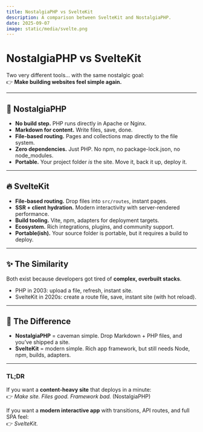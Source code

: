 ```yaml
---
title: NostalgiaPHP vs SvelteKit
description: A comparison between SvelteKit and NostalgiaPHP.
date: 2025-09-07
image: static/media/svelte.png
---
```


# NostalgiaPHP vs SvelteKit

Two very different tools… with the same nostalgic goal:  
👉 **Make building websites feel simple again.**

---

## 🐘 NostalgiaPHP
- **No build step.** PHP runs directly in Apache or Nginx.  
- **Markdown for content.** Write files, save, done.  
- **File-based routing.** Pages and collections map directly to the file system.  
- **Zero dependencies.** Just PHP. No npm, no package-lock.json, no node_modules.  
- **Portable.** Your project folder *is* the site. Move it, back it up, deploy it.  

---

## 🔥 SvelteKit
- **File-based routing.** Drop files into `src/routes`, instant pages.  
- **SSR + client hydration.** Modern interactivity with server-rendered performance.  
- **Build tooling.** Vite, npm, adapters for deployment targets.  
- **Ecosystem.** Rich integrations, plugins, and community support.  
- **Portable(ish).** Your source folder is portable, but it requires a build to deploy.  

---

## ✨ The Similarity
Both exist because developers got tired of **complex, overbuilt stacks**.  
- PHP in 2003: upload a file, refresh, instant site.  
- SvelteKit in 2020s: create a route file, save, instant site (with hot reload).  

---

## 🚀 The Difference
- **NostalgiaPHP** = caveman simple. Drop Markdown + PHP files, and you’ve shipped a site.  
- **SvelteKit** = modern simple. Rich app framework, but still needs Node, npm, builds, adapters.  

---

### TL;DR
If you want a **content-heavy site** that deploys in a minute:  
👉 *Make site. Files good. Framework bad.* (NostalgiaPHP)  

If you want a **modern interactive app** with transitions, API routes, and full SPA feel:  
👉 *SvelteKit.*  